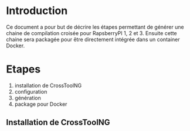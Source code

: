 # Introduction

Ce document a pour but de décrire les étapes permettant de générer une chaine de compilation croisée pour RapsberryPI 1, 2 et 3.
Ensuite cette chaine sera packagée pour être directement intégrée dans un container Docker.

# Etapes
 1. installation de CrossToolNG
 2. configuration
 3. génération
 4. package pour Docker

## Installation de CrossToolNG
